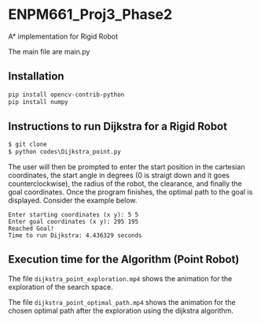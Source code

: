 # ENPM661_Proj3_Phase2
A* implementation for Rigid Robot

The main file are main.py

## Installation
```bash
pip install opencv-contrib-python
pip install numpy
```

## Instructions to run Dijkstra for a Rigid Robot
```python
$ git clone 
$ python codes\Dijkstra_point.py
```
The user will then be prompted to enter the start position in the cartesian coordinates, the start angle in degrees (0 is straigt down and it goes counterclockwise), the radius of the robot, the clearance, and finally the goal coordinates. Once the program finishes, the optimal path to the goal is displayed. Consider the example below.

```
Enter starting coordinates (x y): 5 5 
Enter goal coordinates (x y): 295 195
Reached Goal!
Time to run Dijkstra: 4.436329 seconds
```

## Execution time for the Algorithm (Point Robot)
The file `dijkstra_point_exploration.mp4` shows the animation for the exploration of the search space.

The file `dijkstra_point_optimal_path.mp4` shows the animation for the chosen optimal path after the exploration using the dijkstra algorithm.
